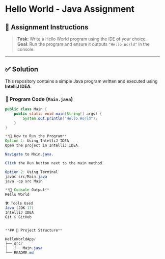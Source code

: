 # Hello World - Java Assignment

## 📝 Assignment Instructions

> **Task**: Write a Hello World program using the IDE of your choice.  
> **Goal**: Run the program and ensure it outputs `"Hello World"` in the console.

---

## ✅ Solution

This repository contains a simple Java program written and executed using **IntelliJ IDEA**.

### 📄 Program Code (`Main.java`)

```java
public class Main {
    public static void main(String[] args) {
        System.out.println("Hello World");
    }
}

**🚀 How to Run the Program**
Option 1: Using IntelliJ IDEA
Open the project in IntelliJ IDEA.

Navigate to Main.java.

Click the Run button next to the main method.

Option 2: Using Terminal
javac src/Main.java
java -cp src Main

**📌 Console Output**
Hello World

🛠️ Tools Used
Java (JDK 17)
IntelliJ IDEA
Git & GitHub


**## 📁 Project Structure**

HelloWorldApp/
├── src/
│   └── Main.java
└── README.md
